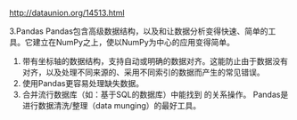 http://dataunion.org/14513.html

3.Pandas
Pandas包含高级数据结构，以及和让数据分析变得快速、简单的工具。它建立在NumPy之上，使以NumPy为中心的应用变得简单。
1. 带有坐标轴的数据结构，支持自动或明确的数据对齐。这能防止由于数据没有对齐，以及处理不同来源的、采用不同索引的数据而产生的常见错误。
2. 使用Pandas更容易处理缺失数据。
3. 合并流行数据库（如：基于SQL的数据库）中能找到 的关系操作。
Pandas是进行数据清洗/整理（data munging）的最好工具。

